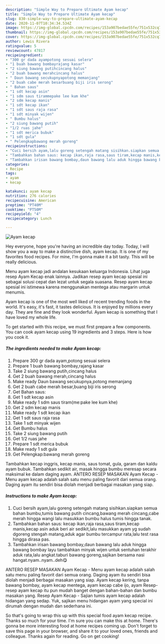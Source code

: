 ```yaml
---
description: "Simple Way to Prepare Ultimate Ayam kecap"
title: "Simple Way to Prepare Ultimate Ayam kecap"
slug: 830-simple-way-to-prepare-ultimate-ayam-kecap
date: 2020-11-07T10:34:34.534Z
image: https://img-global.cpcdn.com/recipes/153a907bedae55fe/751x532cq70/ayam-kecap-foto-resep-utama.jpg
thumbnail: https://img-global.cpcdn.com/recipes/153a907bedae55fe/751x532cq70/ayam-kecap-foto-resep-utama.jpg
cover: https://img-global.cpcdn.com/recipes/153a907bedae55fe/751x532cq70/ayam-kecap-foto-resep-utama.jpg
author: Lewis Rivera
ratingvalue: 5
reviewcount: 47817
recipeingredient:
- "300 gr dada ayampotong sesuai selera"
- "1 buah bawang bombayrajang kasar"
- "2 siung bawang putihcincang halus"
- "2 buah bawang merahcincang halus"
- " Daun bawang secukupnyapotong memanjang"
- "2 buah cabe merah besarbuang biji iris serong"
- " Bahan saus"
- "1 sdt kecap asin"
- "1 sdm saus tirammepake lee kum khe"
- "2 sdm kecap manis"
- "1 sdt kecap ikan"
- "1 sdt saus raja rasa"
- "1 sdt minyak wijen"
- " Bumbu halus"
- "2 siung bawang putih"
- "1/2 ruas jahe"
- "1 sdt merica bubuk"
- "1 sdt gula"
- " Pelengkapbawang merah goreng"
recipeinstructions:
- "Cuci bersih ayam,lalu goreng setengah matang sisihkan.siapkan semua bahan bumbu,tumis bawang putih cincang,bawang merah cincang,cabe merah hingga wangi lalu masukkan bumbu halus tumis hingga tanak."
- "Tambahkan bahan saus: kecap ikan,raja rasa,saus tiram,kecap manis,kecap asin aduk beri air sedikit,lalu masukkan ayam yg sudah dgoreng stengah matang,aduk agar bumbu tercampur rata,lalu test rasa hingga dirasa pas."
- "Tambahkan irisan bawang bombay,daun bawang lalu aduk hingga bawang bombay layu tambahkan minyak wijen untuk sentuhan terakhir aduk rata,lalu angkat.taburi bawang goreng,sajikan bersama nasi hangat.nyam..nyam..deh😋"
categories:
- Recipe
tags:
- ayam
- kecap

katakunci: ayam kecap 
nutrition: 276 calories
recipecuisine: American
preptime: "PT40M"
cooktime: "PT50M"
recipeyield: "4"
recipecategory: Lunch

---
```



![Ayam kecap](https://img-global.cpcdn.com/recipes/153a907bedae55fe/751x532cq70/ayam-kecap-foto-resep-utama.jpg)

Hey everyone, hope you're having an incredible day today. Today, I will show you a way to make a distinctive dish, ayam kecap. It is one of my favorites food recipes. For mine, I'm gonna make it a bit tasty. This will be really delicious.

Menu ayam kecap jadi andalan kesukaan keluarga Indonesia. Lihat juga resep Ayam Kecap enak lainnya. Jadikan resep ayam kecap spesial ini sebagai solusi cepat dan lezat untuk segala suasana. Resep ayam kecap spesial ini istimewa karena menggunakan mentega atau margarin untuk menumis.

Ayam kecap is one of the most well liked of recent trending foods in the world. It's easy, it's fast, it tastes delicious. It is enjoyed by millions every day. They are fine and they look wonderful. Ayam kecap is something that I have loved my whole life.


To get started with this recipe, we must first prepare a few components. You can cook ayam kecap using 19 ingredients and 3 steps. Here is how you cook it.

<!--inarticleads1-->

##### The ingredients needed to make Ayam kecap:

1. Prepare 300 gr dada ayam,potong sesuai selera
1. Prepare 1 buah bawang bombay,rajang kasar
1. Take 2 siung bawang putih,cincang halus
1. Get 2 buah bawang merah,cincang halus
1. Make ready  Daun bawang secukupnya,potong memanjang
1. Get 2 buah cabe merah besar,buang biji iris serong
1. Get  Bahan saus:
1. Get 1 sdt kecap asin
1. Make ready 1 sdm saus tiram(me:pake lee kum khe)
1. Get 2 sdm kecap manis
1. Make ready 1 sdt kecap ikan
1. Get 1 sdt saus raja rasa
1. Take 1 sdt minyak wijen
1. Get  Bumbu halus
1. Take 2 siung bawang putih
1. Get 1/2 ruas jahe
1. Prepare 1 sdt merica bubuk
1. Make ready 1 sdt gula
1. Get  Pelengkap:bawang merah goreng


Tambahkan kecap inggris, kecap manis, saus tomat, gula, garam dan kaldu ayam bubuk. Tambahkan sedikit air, masak hingga bumbu meresap secara maksimal ke dalam daging ayam. ANTERO RESEP MASAKAN Ayam Kecap - Menu ayam kecap adalah salah satu menu paling favorit dari semua orang. Daging ayam itu sendiri bisa diolah menjadi berbagai masakan yang siap. 

<!--inarticleads2-->

##### Instructions to make Ayam kecap:

1. Cuci bersih ayam,lalu goreng setengah matang sisihkan.siapkan semua bahan bumbu,tumis bawang putih cincang,bawang merah cincang,cabe merah hingga wangi lalu masukkan bumbu halus tumis hingga tanak.
1. Tambahkan bahan saus: kecap ikan,raja rasa,saus tiram,kecap manis,kecap asin aduk beri air sedikit,lalu masukkan ayam yg sudah dgoreng stengah matang,aduk agar bumbu tercampur rata,lalu test rasa hingga dirasa pas.
1. Tambahkan irisan bawang bombay,daun bawang lalu aduk hingga bawang bombay layu tambahkan minyak wijen untuk sentuhan terakhir aduk rata,lalu angkat.taburi bawang goreng,sajikan bersama nasi hangat.nyam..nyam..deh😋


ANTERO RESEP MASAKAN Ayam Kecap - Menu ayam kecap adalah salah satu menu paling favorit dari semua orang. Daging ayam itu sendiri bisa diolah menjadi berbagai masakan yang siap. Ayam kecap kering, tanpa bawang bombay, ayam kecap mentega, ayam kecap cabe ijo, ayam Resep-resep ayam kecap itu pun mudah banget dengan bahan-bahan dan bumbu masakan yang. Resep Ayam Kecap - Sajian tumis ayam kecap adalah hidangan yang sedap. Yuk, sajikan menu hidangan ayam yang special ini dirumah dengan mudah dan sederhana ini. 

So that's going to wrap this up with this special food ayam kecap recipe. Thanks so much for your time. I'm sure you can make this at home. There's gonna be more interesting food at home recipes coming up. Don't forget to save this page in your browser, and share it to your loved ones, friends and colleague. Thanks again for reading. Go on get cooking!
